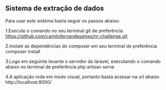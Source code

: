 
## Sistema de extração de dados

Para usar este sistema basta seguir os passos abaixo:

1.Execute o comando no seu terminal git de preferência
https://github.com/camilofernandesalves/nr-challenge.git

2.Instale as dependências do composer em seu terminal de preferência
composer install

3.Logo em seguinte levante o servidor do laravel, executando o comando abaixo no terminal de preferência
php artisan serve

4.A aplicação roda em modo visual, portanto basta acessar na url abaixo
http://localhost:8000/